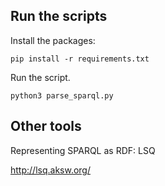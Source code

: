 ## Run the scripts

Install the packages:

```
pip install -r requirements.txt
```

Run the script.

```
python3 parse_sparql.py 
```



## Other tools

Representing SPARQL as RDF: LSQ 

http://lsq.aksw.org/





